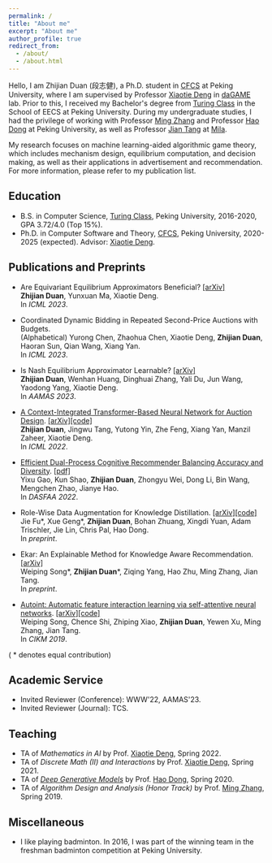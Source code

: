 ```yaml
---
permalink: /
title: "About me"
excerpt: "About me"
author_profile: true
redirect_from: 
  - /about/
  - /about.html
---
```


Hello, I am Zhijian Duan (段志健), a Ph.D. student in [CFCS](cfcs.pku.edu.cn/english/) at Peking University, where I am supervised by Professor [Xiaotie Deng](https://cfcs.pku.edu.cn/english/people/faculty/xiaotiedeng/index.htm) in [daGAME](https://dagame.pku.edu.cn/) lab. 
Prior to this, I received my Bachelor's degree from [Turing Class](https://cfcs.pku.edu.cn/english/research/turing_program/introduction1/index.htm) in the School of EECS at Peking University. 
During my undergraduate studies, I had the privilege of working with Professor [Ming Zhang](http://net.pku.edu.cn/dlib/mzhang/) and Professor [Hao Dong](https://zsdonghao.github.io/) at Peking University, as well as Professor [Jian Tang](https://jian-tang.com/) at [Mila](https://mila.quebec/en/).

My research focuses on machine learning-aided algorithmic game theory, which includes mechanism design, equilibrium computation, and decision making, as well as their applications in advertisement and recommendation. For more information, please refer to my publication list.

## Education
* B.S. in Computer Science, [Turing Class](https://cfcs.pku.edu.cn/english/research/turing_program/introduction1/index.htm), Peking University, 2016-2020, GPA 3.72/4.0 (Top 15%).
* Ph.D. in Computer Software and Theory, [CFCS](cfcs.pku.edu.cn/english/), Peking University, 2020-2025 (expected). Advisor: [Xiaotie Deng](https://cfcs.pku.edu.cn/english/people/faculty/xiaotiedeng/index.htm).

## Publications and Preprints

* Are Equivariant Equilibrium Approximators Beneficial? [[arXiv]](https://arxiv.org/abs/2301.11481)  
**Zhijian Duan**, Yunxuan Ma, Xiaotie Deng.  
In *ICML 2023*. 

* Coordinated Dynamic Bidding in Repeated Second-Price Auctions with Budgets.  
(Alphabetical) Yurong Chen, Zhaohua Chen, Xiaotie Deng, **Zhijian Duan**, Haoran Sun, Qian Wang, Xiang Yan.  
In *ICML 2023*.

* Is Nash Equilibrium Approximator Learnable? [[arXiv]](https://arxiv.org/abs/2108.07472)  
**Zhijian Duan**, Wenhan Huang, Dinghuai Zhang, Yali Du, Jun Wang, Yaodong Yang, Xiaotie Deng.  
In *AAMAS 2023*.
 
* [A Context-Integrated Transformer-Based Neural Network for Auction Design](https://proceedings.mlr.press/v162/duan22a/duan22a.pdf). [[arXiv]](https://arxiv.org/abs/2201.12489)[[code]](https://github.com/zjduan/CITransNet)    
**Zhijian Duan**, Jingwu Tang, Yutong Yin, Zhe Feng, Xiang Yan, Manzil Zaheer, Xiaotie Deng.  
In *ICML 2022*.

* [Efficient Dual-Process Cognitive Recommender Balancing Accuracy and Diversity](https://link.springer.com/chapter/10.1007/978-3-031-00129-1_33). [[pdf]](https://link.springer.com/chapter/10.1007/978-3-031-00129-1_33)  
Yixu Gao, Kun Shao, **Zhijian Duan**, Zhongyu Wei, Dong Li, Bin Wang, Mengchen Zhao, Jianye Hao.  
In *DASFAA 2022*.

* Role-Wise Data Augmentation for Knowledge Distillation. [[arXiv]](https://arxiv.org/abs/2004.08861)[[code]](https://github.com/bigaidream-projects/role-kd)  
Jie Fu\*, Xue Geng\*, **Zhijian Duan**, Bohan Zhuang, Xingdi Yuan, Adam Trischler, Jie Lin, Chris Pal, Hao Dong.  
In *preprint*.

* Ekar: An Explainable Method for Knowledge Aware Recommendation. [[arXiv]](https://arxiv.org/abs/1906.09506)  
Weiping Song\*, **Zhijian Duan**\*, Ziqing Yang, Hao Zhu, Ming Zhang, Jian Tang.  
In *preprint*.

* [Autoint: Automatic feature interaction learning via self-attentive neural networks](https://dl.acm.org/doi/10.1145/3357384.3357925). [[arXiv]](https://arxiv.org/abs/1810.11921)[[code]](https://github.com/shichence/AutoInt)  
Weiping Song, Chence Shi, Zhiping Xiao, **Zhijian Duan**, Yewen Xu, Ming Zhang, Jian Tang.  
In *CIKM 2019*.

( * denotes equal contribution)


## Academic Service
* Invited Reviewer (Conference): WWW'22, AAMAS'23.  
* Invited Reviewer (Journal): TCS.  

## Teaching
* TA of _Mathematics in AI_ by Prof. [Xiaotie Deng](https://cfcs.pku.edu.cn/english/people/faculty/xiaotiedeng/index.htm), Spring 2022.  
* TA of _Discrete Math (II) and Interactions_ by Prof. [Xiaotie Deng](https://cfcs.pku.edu.cn/english/people/faculty/xiaotiedeng/index.htm), Spring 2021. 
* TA of [_Deep Generative Models_](https://deep-generative-models.github.io/) by Prof. [Hao Dong](https://zsdonghao.github.io/), Spring 2020.  
* TA of _Algorithm Design and Analysis (Honor Track)_ by Prof. [Ming Zhang](http://net.pku.edu.cn/dlib/mzhang/), Spring 2019.  

## Miscellaneous
* I like playing badminton. In 2016, I was part of the winning team in the freshman badminton competition at Peking University. 
